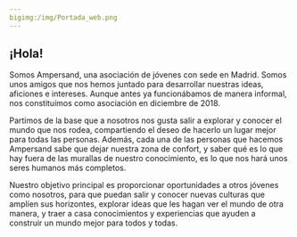 ```yaml
---
bigimg:/img/Portada_web.png
---
```



## ¡Hola!

Somos Ampersand, una asociación de jóvenes con sede en Madrid. Somos unos amigos que nos hemos juntado para desarrollar nuestras ideas, aficiones e intereses. Aunque antes ya funcionábamos de manera informal, nos constituímos como asociación en diciembre de 2018.

Partimos de la base que a nosotros nos gusta salir a explorar y conocer el mundo que nos rodea, compartiendo el deseo de hacerlo un lugar mejor para todas las personas. Además, cada una de las personas que hacemos Ampersand sabe que dejar nuestra zona de confort, y saber qué es lo que hay fuera de las murallas de nuestro conocimiento, es lo que nos hará unos seres humanos más completos.

Nuestro objetivo principal es proporcionar oportunidades a otros jóvenes como nosotros, para que puedan salir y conocer nuevas culturas que amplíen sus horizontes, explorar ideas que les hagan ver el mundo de otra manera, y traer a casa conocimientos y experiencias que ayuden a construir un mundo mejor para todos y todas. 

